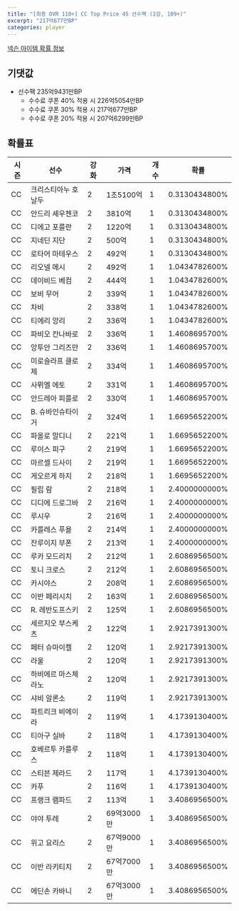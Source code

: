 ```yaml
---
title: "[최종 OVR 110+] CC Top Price 45 선수팩 (2강, 109+)"
excerpt: "217억677만BP"
categories: player
---
```

[넥슨 아이템 확률 정보](http://iteminfo.nexon.com/probability/fo4?sn=7343)

## 기댓값
- 선수팩 235억9431만BP
  - 수수료 쿠폰 40% 적용 시 226억5054만BP
  - 수수료 쿠폰 30% 적용 시 217억677만BP
  - 수수료 쿠폰 20% 적용 시 207억6299만BP


## 확률표

|시즌|선수|강화|가격|개수|확률|
|---|---|---|---|---|---|
|CC|크리스티아누 호날두|2|1조5100억|1|0.3130434800%|
|CC|안드리 셰우첸코|2|3810억|1|0.3130434800%|
|CC|디에고 포를란|2|1220억|1|0.3130434800%|
|CC|지네딘 지단|2|500억|1|0.3130434800%|
|CC|로타어 마테우스|2|492억|1|0.3130434800%|
|CC|리오넬 메시|2|492억|1|1.0434782600%|
|CC|데이비드 베컴|2|444억|1|1.0434782600%|
|CC|보비 무어|2|339억|1|1.0434782600%|
|CC|차비|2|338억|1|1.0434782600%|
|CC|티에리 앙리|2|336억|1|1.0434782600%|
|CC|파비오 칸나바로|2|336억|1|1.4608695700%|
|CC|앙투안 그리즈만|2|336억|1|1.4608695700%|
|CC|미로슬라프 클로제|2|334억|1|1.4608695700%|
|CC|사뮈엘 에토|2|331억|1|1.4608695700%|
|CC|안드레아 피를로|2|330억|1|1.4608695700%|
|CC|B. 슈바인슈타이거|2|324억|1|1.6695652200%|
|CC|파올로 말디니|2|221억|1|1.6695652200%|
|CC|루이스 피구|2|219억|1|1.6695652200%|
|CC|마르셀 드사이|2|219억|1|1.6695652200%|
|CC|게오르게 하지|2|218억|1|1.6695652200%|
|CC|필립 람|2|218억|1|2.4000000000%|
|CC|디디에 드로그바|2|216억|1|2.4000000000%|
|CC|루시우|2|216억|1|2.4000000000%|
|CC|카를레스 푸욜|2|214억|1|2.4000000000%|
|CC|잔루이지 부폰|2|213억|1|2.4000000000%|
|CC|루카 모드리치|2|212억|1|2.6086956500%|
|CC|토니 크로스|2|212억|1|2.6086956500%|
|CC|카시야스|2|208억|1|2.6086956500%|
|CC|이반 페리시치|2|163억|1|2.6086956500%|
|CC|R. 레반도프스키|2|125억|1|2.6086956500%|
|CC|세르지오 부스케츠|2|122억|1|2.9217391300%|
|CC|페터 슈마이켈|2|120억|1|2.9217391300%|
|CC|라울|2|120억|1|2.9217391300%|
|CC|하비에르 마스체라노|2|120억|1|2.9217391300%|
|CC|샤비 알론소|2|119억|1|2.9217391300%|
|CC|파트리크 비에이라|2|119억|1|4.1739130400%|
|CC|티아구 실바|2|118억|1|4.1739130400%|
|CC|호베르투 카를루스|2|118억|1|4.1739130400%|
|CC|스티븐 제라드|2|117억|1|4.1739130400%|
|CC|카푸|2|116억|1|4.1739130400%|
|CC|프랭크 램파드|2|113억|1|3.4086956500%|
|CC|야야 투레|2|69억3000만|1|3.4086956500%|
|CC|위고 요리스|2|67억9000만|1|3.4086956500%|
|CC|이반 라키티치|2|67억7000만|1|3.4086956500%|
|CC|에딘손 카바니|2|67억3000만|1|3.4086956500%|

